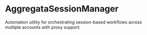 # AggregataSessionManager
Automation utility for orchestrating session-based workflows across multiple accounts with proxy support.

